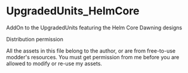 # UpgradedUnits_HelmCore
AddOn to the UpgradedUnits featuring the Helm Core Dawning designs

Distribution permission

All the assets in this file belong to the author, or are from free-to-use modder's resources.
You must get permission from me before you are allowed to modify or re-use my assets.
